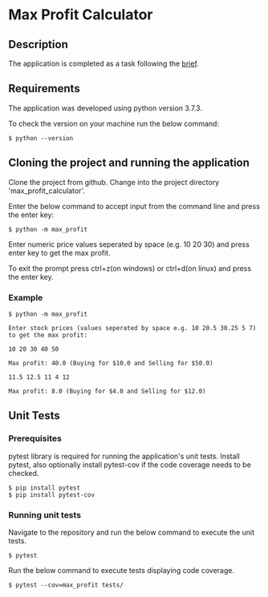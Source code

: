 # Max Profit Calculator

## Description
The application is completed as a task following the [brief](BRIEF.md).

## Requirements
The application was developed using python version 3.7.3.

To check the version on your machine run the below command:

    $ python --version

## Cloning the project and running the application
Clone the project from github. Change into the project directory 'max_profit_calculator'.

Enter the below command to accept input from the command line and press the enter key:

    $ python -m max_profit
    
Enter numeric price values seperated by space (e.g. 10 20 30) and press enter key to get the max profit.

To exit the prompt press ctrl+z(on windows) or ctrl+d(on linux) and press the enter key.

### Example
```
$ python -m max_profit

Enter stock prices (values seperated by space e.g. 10 20.5 30.25 5 7) to get the max profit:

10 20 30 40 50

Max profit: 40.0 (Buying for $10.0 and Selling for $50.0)

11.5 12.5 11 4 12

Max profit: 8.0 (Buying for $4.0 and Selling for $12.0)

```

## Unit Tests

### Prerequisites
pytest library is required for running the application's unit tests. Install pytest, also optionally install pytest-cov if the code coverage needs to be checked.

    $ pip install pytest
    $ pip install pytest-cov

### Running unit tests
Navigate to the repository and run the below command to execute the unit tests.

    $ pytest

Run the below command to execute tests displaying code coverage.

    $ pytest --cov=max_profit tests/
